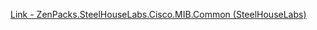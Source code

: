 [Link - ZenPacks.SteelHouseLabs.Cisco.MIB.Common (SteelHouseLabs)](https://github.com/SteelHouseLabs/ZenPacks.SteelHouseLabs.Cisco.MIB.Common)
